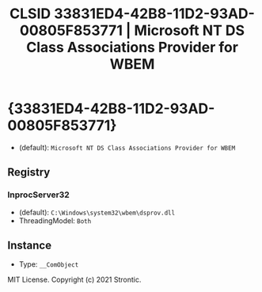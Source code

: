 ﻿---
title: "CLSID 33831ED4-42B8-11D2-93AD-00805F853771 | Microsoft NT DS Class Associations Provider for WBEM"
excerpt: What is COM-Object CLSID 33831ED4-42B8-11D2-93AD-00805F853771?
---

# {33831ED4-42B8-11D2-93AD-00805F853771}

* (default): `Microsoft NT DS Class Associations Provider for WBEM`

## Registry


### InprocServer32

* (default): `C:\Windows\system32\wbem\dsprov.dll`
* ThreadingModel: `Both`

## Instance

* Type: `__ComObject`

MIT License. Copyright (c) 2021 Strontic.


